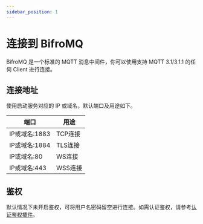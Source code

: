 ```yaml
---
sidebar_position: 1
---
```


# 连接到 BifroMQ

BifroMQ 是一个标准的 MQTT 消息中间件，你可以使用支持 MQTT 3.1/3.1.1 的任何 Client 进行连接。

## 连接地址

使用启动服务对应的 IP 或域名，默认端口及用途如下。

端口|用途
---|---
IP或域名:1883|TCP连接
IP或域名:1884|TLS连接
IP或域名:80|WS连接
IP或域名:443|WSS连接

## 鉴权

默认情况下未开启鉴权，可将用户名密码留空进行连接。如需认证鉴权，请参考[认证鉴权插件](../../06_plugin/2_auth_provider.md)。
